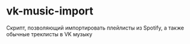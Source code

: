 # vk-music-import
Скрипт, позволяющий импортировать плейлисты из Spotify, а также обычные треклисты в VK музыку

